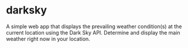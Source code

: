# darksky
A simple web app that displays the prevailing weather condition(s) at the current location using the Dark Sky API. Determine and display the main weather right now in your location. 
